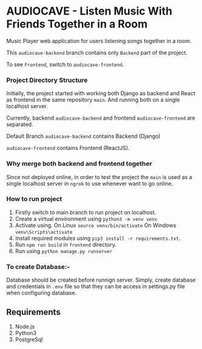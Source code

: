 # AUDIOCAVE - Listen Music With Friends Together in a Room

Music Player web application for users listening songs together in a room.

This `audiocave-backend` branch contains only `Backend` part of the project.  

To see `Frontend`, switch to `audiocave-frontend`.

### Project Directory Structure  

Initially, the project started with working both Django as backend and React as frontend in the same repository `main`. And running both on a single localhost server.

Currently, backend `audiocave-backend` and frontend `audiocave-frontend` are separated.

Default Branch `audiocave-backend` contains Backend (Django)

`audiocave-frontend`  contains Frontend (ReactJS).

### Why merge both backend and frontend together  

Since not deployed online, in order to test the project the `main` is used as a single localhost server in `ngrok` to use whenever want to go online.

### How to run project

1. Firstly switch to main branch to run project on localhost.  
2. Create a virtual environment using `python3 -m venv venv`
3. Activate using.
   On Linux `source venv/bin/activate`
   On Windows `venv\Scripts\activate`
4. Install required modules using `pip3 install -r requirements.txt`.
5. Run `npm run build` in `frontend` directory.
6. Run using `python manage.py runserver`

### To create Database:-  

Database should be created before runnign server.
Simply, create database and credentials in `.env` file so that they can be access in settings.py file when configuring database.

## Requirements

1. Node.js
2. Python3
3. PostgreSql
